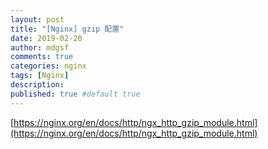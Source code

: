 ```yaml
---
layout: post
title: "[Nginx] gzip 配置"
date: 2019-02-20
author: mdgsf
comments: true
categories: nginx
tags: [Nginx]
description:
published: true #default true
---
```


[https://nginx.org/en/docs/http/ngx_http_gzip_module.html](https://nginx.org/en/docs/http/ngx_http_gzip_module.html)



